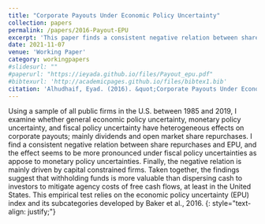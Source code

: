 ```yaml
---
title: "Corporate Payouts Under Economic Policy Uncertainty"
collection: papers
permalink: /papers/2016-Payout-EPU
excerpt: 'This paper finds a consistent negative relation between share repurchases and EPU, and the effect seems to be more pronounced under fiscal policy uncertainties as appose to monetary policy uncertainties.'
date: 2021-11-07
venue: 'Working Paper'
category: workingpapers
#slidesurl: ""
#paperurl: "https://ieyada.github.io/files/Payout_epu.pdf"
#bibtexurl: 'http://academicpages.github.io/files/bibtex1.bib'
citation: 'Alhudhaif, Eyad. (2016). &quot;Corporate Payouts Under Economic Policy Uncertainty&quot;. <i>Working Paper</i>.'
---
```

Using a sample of all public firms in the U.S. between 1985 and 2019, I examine whether general economic policy uncertainty, monetary policy uncertainty, and fiscal policy uncertainty have heterogeneous effects on corporate payouts; mainly dividends and open market share repurchases. I find a consistent negative relation between share repurchases and EPU, and the effect seems to be more pronounced under fiscal policy uncertainties as appose to monetary policy uncertainties. Finally, the negative relation is mainly driven by capital constrained firms. Taken together, the findings suggest that withholding funds is more valuable than dispersing cash to investors to mitigate agency costs of free cash flows, at least in the United States. This empirical test relies on the economic policy uncertainty (EPU) index and its subcategories developed by Baker et al., 2016.
{: style="text-align: justify;"}
